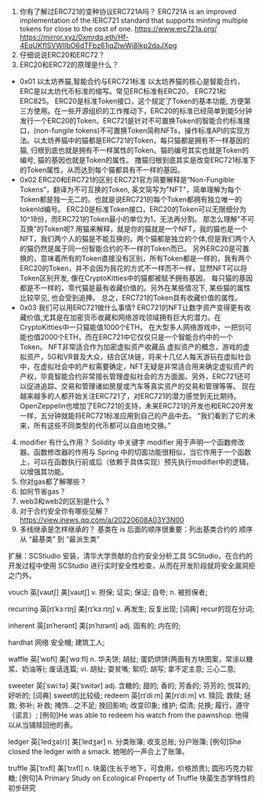 1. 你有了解过ERC721的变种协议ERC721A吗？
ERC721A is an improved implementation of the IERC721 standard that supports minting multiple tokens for close to the cost of one.
https://www.erc721a.org/
https://mirror.xyz/0xmrdq.eth/Hf-4EqUKfISVWIlbO6dTFbz61jqZlwWj8Ikp2daJXpg
2. 仔细说说ERC20和ERC72？
3. ERC20和ERC72的原理是什么？
- 0x01 以太坊养猫,智能合约与ERC721标准
以太坊养猫的核心是智能合约，ERC是以太坊代币标准的缩写。常见ERC标准有ERC20， ERC721和ERC825。
ERC20是标准Token接口，这个规定了Token的基本功能, 方便第三方使用。在一些开源组织的工作推动下，ERC20的标准已经简单到能5分钟发行一个ERC20的Token。ERC721是针对不可置换Token的智能合约标准接口，(non-fungile tokens)不可置换Token简称NFTs，操作标准API的实现方法。以太坊养猫中的猫都是ERC721的Token，每只猫都是拥有不一样基因的猫, 归根到底也就是拥有不一样属性的Token。猫的编号其实也就是Token的编号, 猫的基因也就是Token的属性。
撸猫归根到底其实是改变ERC721标准下的Token属性，从而达到每个猫都具有不一样的基因。
- 0x02 ERC20和ERC721的区别
ERC721官方简要解释是“Non-Fungible Tokens”，翻译为不可互换的Token, 英文简写为"NFT"，简单理解为每个Token都是独一无二的。也就是说ERC721的每个Token都拥有独立唯一的tokenId编号。
ERC20是标准Token接口，ERC20的Token可以无限细分为10^18份，而ERC721的Token最小的单位为1，无法再分割。
那怎么理解"不可互换"的Token呢?
用猫来解释，就是你的猫就是一个NFT，我的猫也是一个NFT，我们两个人的猫是不能互换的。两个猫都是独立的个体,但是我们两个人的猫仍然是属于同一份智能合约的不一样的Token而已。
另外ERC20是可置换的，意味着所有的Token直接没有区别，所有Token都是一样的，我有两个ERC20的Token，并不会因为我花的方式不一样而不一样，显然NFT可以将Token区别开发, 像在CryptoKitties中的猫都被赋予拥有基因， 每只猫的基因都是不一样的，零代猫是最有收藏价值的。另外在某些情况下, 某些猫的属性比较罕见, 也会受到追捧。
总之，ERC721的Token具有收藏价值的属性。
- 0x03 我们可以用ERC721做什么事情?
ERC721的NFT让数字资产变得更有收藏价值,尤其是在加密货币收藏和网络游戏领域拥有巨大的潜力。在CryptoKitties中一只猫能值1000个ETH， 在大型多人网络游戏中，一把剑可能也值2000个ETH，而在ERC721中它仅仅只是一个智能合约中的一个Token。
NFT非常适合作为加密虚拟资产收藏品
虚拟资产的概念，游戏的虚拟资产，5G和VR普及大众，结合区块链，将来十几亿人每天游玩在虚拟社会中，在虚拟社会中的产权需要确定，NFT无疑是非常适合用来确定虚拟资产的产权，毕竟智能合约非常擅长管理虚拟社会的方方面面。另外，ERC721还可以促进追踪、交易和管理诸如房屋或汽车等真实资产的交易和管理等等。
现在越来越多的人都开始关注ERC721了，对ERC721的潜力感觉到无比期待。
OpenZeppelin也增加了ERC721的支持，未来ERC721的开发也和ERC20开发一样，五分钟就能将ERC721标准应用到自己的产品中去。
    “我们看到了它的未来，所有这些不同类型的代币都可以自由地交换。”
4. modifier 有什么作用？
Solidity 中关键字 modifier 用于声明一个函数修改器。函数修改器的作用与 Spring 中的切面功能很相似，当它作用于一个函数上，可以在函数执行前或后（依赖于具体实现）预先执行modifier中的逻辑，以增强其功能。
5. 你对gas都了解哪些？
6. 如何节省gas？
7. web3和web2的区别是什么？
8. 对于合约安全你有哪些见解？
https://view.inews.qq.com/a/20220608A03Y3N00
9. 多线继承是怎样继承的？
基类在 is 后面的顺序很重要：列出基类合约的 顺序从 “最基类” 到 “最派生类” 

扩展：SCStiudio 安装，清华大学贡献的合约安全分析工具 SCStudio，在合约的开发过程中使用 SCStudio 进行实时安全性检查，从而在开发阶段就将安全漏洞拒之门外。

vouch	英[vaʊtʃ]
美[vaʊtʃ]
v.	担保; 证实; 保证; 自夸;
n.	被担保者;

recurring	英[rɪˈkɜːrɪŋ]
美[rɪˈkɜːrɪŋ]
v.	再发生; 反复出现;
[词典]	recur的现在分词;

inherent	英[ɪnˈherənt]
美[ɪnˈhɪrənt]
adj.	固有的; 内在的;

hardhat	
网络	安全帽; 建筑工人;

waffle	英[ˈwɒfl]
美[ˈwɑːfl]
n.	华夫饼; 胡扯; 蛋奶烘饼(两面有方块图案，常涂以糖浆、奶油等); 废话连篇;
vi.	胡扯; 耍贫嘴; 絮叨; 胡写; 拿不定主意; 三心二意;

sweeter	英[ˈswiːtə]
美[ˈswitər]
adj.	含糖的; 甜的; 香的; 芳香的; 芬芳的; 悦耳的; 好听的;
[词典]	sweet的比较级;
redeem	英[rɪˈdiːm]
美[rɪˈdiːm]
vt.	赎回; 救赎; 拯救; 弥补; 补救; 掩饰…之不足; 挽回影响; 改变印象; 维护; 偿清; 兑换; 履行，遵守（诺言）;
[例句]He was able to redeem his watch from the pawnshop.
他得以从当铺赎回他的表。

ledger	英[ˈledʒə(r)]
美[ˈledʒər]
n.	分类账簿; 收支总账; 分户账簿;
[例句]She closed the ledger with a smack.
她啪的一声合上了账簿。

truffle	英[ˈtrʌfl]
美[ˈtrʌfl]
n.	块菌(生长于地下，可食用，价格昂贵); 圆形巧克力软糖;
[例句]A Primary Study on Ecological Property of Truffle
块菌生态学特性的初步研究



